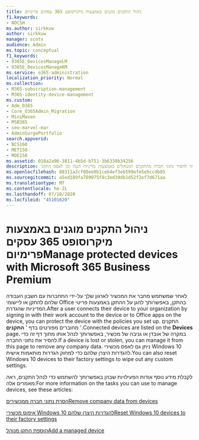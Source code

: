 ```yaml
---
title: ניהול התקנים מוגנים באמצעות מיקרוסופט 365 עסקים פרימיום
f1.keywords:
- NOCSH
ms.author: sirkkuw
author: sirkkuw
manager: scotv
audience: Admin
ms.topic: conceptual
f1_keywords:
- O365E_DevicesManageLM
- O365E_DevicesManageKM
ms.service: o365-administration
localization_priority: Normal
ms.collection:
- M365-subscription-management
- M365-identity-device-management
ms.custom:
- Adm_O365
- Core_O365Admin_Migration
- MiniMaven
- MSB365
- seo-marvel-mar
- AdminSurgePortfolio
search.appverid:
- BCS160
- MET150
- MOE150
ms.assetid: 018a2a96-3811-4b5d-b751-3b6330b34256
description: למד להסיר נתוני חברה מהתקנים המנוהלים באמצעות מדיניות הגנה וכן לאפס התקני Windows 10 להגדרות היצרן שלהם.
ms.openlocfilehash: 88311a2cf08ee0b1ceb4ef3eb599efe5ebccdb05
ms.sourcegitcommit: a5ed189fa789975f8c3ed39db1d52f2ef7d671aa
ms.translationtype: MT
ms.contentlocale: he-IL
ms.lasthandoff: 07/10/2020
ms.locfileid: "45101620"
---
```

# <a name="manage-protected-devices-with-microsoft-365-business-premium"></a><span data-ttu-id="51148-103">ניהול התקנים מוגנים באמצעות מיקרוסופט 365 עסקים פרימיום</span><span class="sxs-lookup"><span data-stu-id="51148-103">Manage protected devices with Microsoft 365 Business Premium</span></span>

<span data-ttu-id="51148-104">לאחר שמשתמש מחבר את המכשיר לארגון שלך על-ידי התחברות עם חשבון העבודה שלהם להתקן או ליישומי Office בהתקן, באפשרותך להגן על ההתקן באמצעות פריטי המדיניות שהגדרת.</span><span class="sxs-lookup"><span data-stu-id="51148-104">After a user connects their device to your organization by signing in with their work account to the device or to Office apps on the device, you can protect the device with the policies you set up.</span></span> <span data-ttu-id="51148-105">התקנים מחוברים מפורטים בדף ' **התקנים** '.</span><span class="sxs-lookup"><span data-stu-id="51148-105">Connected devices are listed on the **Devices** page.</span></span> <span data-ttu-id="51148-106">במקרה של אובדן או גניבה של מכשיר, באפשרותך לנהל אותו מתוך דף זה כדי להסיר את נתוני החברה.</span><span class="sxs-lookup"><span data-stu-id="51148-106">If a device is lost or stolen, you can manage it from this page to remove any company data.</span></span> <span data-ttu-id="51148-107">ניתן גם לאפס מכשירי Windows 10 להגדרות היצרן שלהם כדי למחוק הגדרות מותאמות אישית.</span><span class="sxs-lookup"><span data-stu-id="51148-107">You can also reset Windows 10 devices to their factory settings to wipe out any custom settings.</span></span> 

<span data-ttu-id="51148-108">לקבלת מידע נוסף אודות הפעילויות שבהן באפשרותך להשתמש כדי לנהל התקנים, ראה מאמרים אלה:</span><span class="sxs-lookup"><span data-stu-id="51148-108">For more information on the tasks you can use to manage devices, see these articles:</span></span> 
  
[<span data-ttu-id="51148-109">הסרת נתוני חברה ממכשירים</span><span class="sxs-lookup"><span data-stu-id="51148-109">Remove company data from devices</span></span>](remove-company-data.md)
  
[<span data-ttu-id="51148-110">איפוס מכשירי Windows 10 להגדרות היצרן שלהם</span><span class="sxs-lookup"><span data-stu-id="51148-110">Reset Windows 10 devices to their factory settings</span></span>](reset-devices-to-factory-settings.md)

[<span data-ttu-id="51148-111">הוספת התקן מנוהל</span><span class="sxs-lookup"><span data-stu-id="51148-111">Add a managed device</span></span>](https://docs.microsoft.com/microsoft-365/business/app-protection-settings-for-android-and-ios)
  


